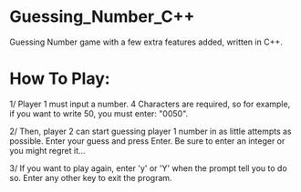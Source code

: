 # Guessing_Number_C++

Guessing Number game with a few extra features added, written in C++.


How To Play:
============

1/ Player 1 must input a number. 4 Characters are required, so for example, if you want to write 50, you must enter: "0050".

2/ Then, player 2 can start guessing player 1 number in as little attempts as possible. Enter your guess and press Enter. Be sure to enter an integer or you might regret it...

3/ If you want to play again, enter 'y' or 'Y' when the prompt tell you to do so. Enter any other key to exit the program.


